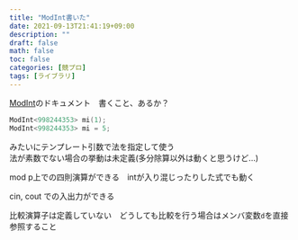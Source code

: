 ```yaml
---
title: "ModInt書いた"
date: 2021-09-13T21:41:19+09:00
description: ""
draft: false
math: false
toc: false
categories: [競プロ]
tags: [ライブラリ]
---
```


[ModInt](https://toyama1710.github.io/cpp_library/math/modint.hpp)のドキュメント　書くこと、あるか？

```cpp
ModInt<998244353> mi(1);
ModInt<998244353> mi = 5;
```
みたいにテンプレート引数で法を指定して使う\
法が素数でない場合の挙動は未定義(多分除算以外は動くと思うけど...)

mod p上での四則演算ができる　intが入り混じったりした式でも動く

cin, cout での入出力ができる

比較演算子は定義していない　どうしても比較を行う場合はメンバ変数`d`を直接参照すること

